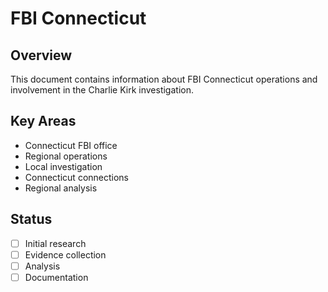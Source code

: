 # FBI Connecticut

## Overview
This document contains information about FBI Connecticut operations and involvement in the Charlie Kirk investigation.

## Key Areas
- Connecticut FBI office
- Regional operations
- Local investigation
- Connecticut connections
- Regional analysis

## Status
- [ ] Initial research
- [ ] Evidence collection
- [ ] Analysis
- [ ] Documentation